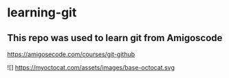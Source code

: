 # learning-git

## This repo was used to learn git from Amigoscode

https://amigosecode.com/courses/git-github

![] https://myoctocat.com/assets/images/base-octocat.svg
